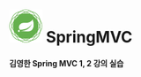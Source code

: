 # <img src="src/img/spring-framework.png" width="60" height="60"> SpringMVC
#### 김영한 Spring MVC 1, 2 강의 실습





